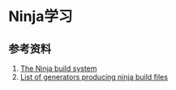 # Ninja学习

## 参考资料

1. [The Ninja build system](https://ninja-build.org/manual.html)
2. [List of generators producing ninja build files](https://github.com/ninja-build/ninja/wiki/List-of-generators-producing-ninja-build-files)